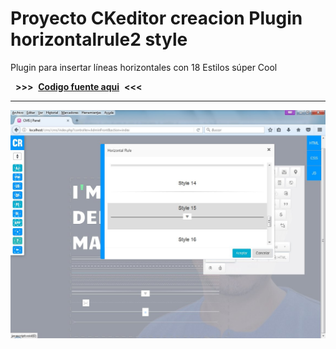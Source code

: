 # Proyecto CKeditor creacion Plugin horizontalrule2 style #

Plugin para insertar líneas horizontales con 18 Estilos súper Cool
      

  **>>>**  [**Codigo fuente aqui**](https://github.com/dennysjmarquez/SOURCE-CODE-plugin-ckeditor-horizontalrule2-style)  **<<<**  


----------

![](https://raw.githubusercontent.com/dennysjmarquez/portfolio/master/2016/proyecto-CKeditor-creacion-Plugin-horizontalrule2-style/Image1.jpg)
